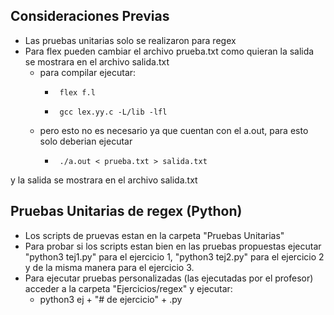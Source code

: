 ## Consideraciones Previas
- Las pruebas unitarias solo se realizaron para regex
- Para flex pueden cambiar el archivo prueba.txt como quieran la salida se mostrara en el archivo salida.txt
	- para compilar ejecutar:
		-      flex f.l
		-      gcc lex.yy.c -L/lib -lfl
	- pero esto no es necesario ya que cuentan con el a.out, para esto solo deberian ejecutar
    	-      ./a.out < prueba.txt > salida.txt
y la salida se mostrara en el archivo salida.txt


## Pruebas Unitarias de regex (Python)
- Los scripts de pruevas estan en la carpeta "Pruebas Unitarias"
- Para probar si los scripts estan bien en las pruebas propuestas ejecutar "python3 tej1.py" para el ejercicio 1, "python3 tej2.py" para el ejercicio 2 y de la misma manera para el ejercicio 3.
- Para ejecutar pruebas personalizadas (las ejecutadas por el profesor) acceder a la carpeta "Ejercicios/regex" y ejecutar:
	-    python3 ej + "# de ejercicio" + .py
